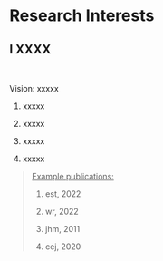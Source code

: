 # Research Interests

## I XXXX


<br>
<p style="text-align:justify; text-justify:inter-ideograph;">Vision: xxxxx</p>   
<ol>

<li><p style="text-align:justify; text-justify:inter-ideograph;">xxxxx</p></li>      
<li><p style="text-align:justify; text-justify:inter-ideograph;">xxxxx</p></li>    
<li><p style="text-align:justify; text-justify:inter-ideograph;">xxxxx</p></li>    
<li><p style="text-align:justify; text-justify:inter-ideograph;">xxxxx</p></li>
</ol> 
<blockquote> 
<u>Example publications:</u>
<ol>
<li><p style="text-align:justify; text-justify:inter-ideograph;">est, 2022</p></li>
<li><p style="text-align:justify; text-justify:inter-ideograph;">wr, 2022</p></li>    

<li><p style="text-align:justify; text-justify:inter-ideograph;">jhm, 2011</p></li>    

<li><p style="text-align:justify; text-justify:inter-ideograph;">cej, 2020</p></li>

</ol> 
</blockquote>   